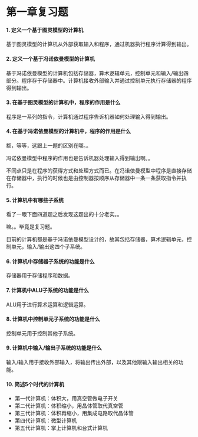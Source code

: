 # 第一章复习题

#### 1. 定义一个基于图灵模型的计算机

基于图灵模型的计算机从外部获取输入和程序，通过机器执行程序计算得到输出。

#### 2. 定义一个基于冯诺依曼模型的计算机

基于冯诺依曼模型的计算机包括存储器，算术逻辑单元，控制单元和输入/输出四部分。程序存于存储器中。计算机接收外部输入并通过控制单元执行存储器的程序得到输出。

#### 3. 在基于图灵模型的计算机中，程序的作用是什么

程序是一系列的指令，计算机通过程序告诉机器如何处理输入得到输出。

#### 4. 在基于冯诺依曼模型的计算机中，程序的作用是什么

额，等等，这跟上一题的区别在哪。。

冯诺依曼模型中程序的作用也是告诉机器处理输入得到输出啊。。

不同点只是在程序的获得方式和处理方式而已。在冯诺依曼模型中程序是直接存储在存储器中，执行的时候也是由控制器按顺序从存储器中一条一条获取指令并执行。

#### 5. 计算机中有哪些子系统

看了一眼下面四道题之后发现这题出的十分老实。。

嘛。。毕竟是复习题。

目前的计算机都是基于冯诺依曼模型设计的，故其包括存储器，算术逻辑单元，控制单元，输入/输出这四个子系统。

#### 6. 计算机中存储器子系统的功能是什么

存储器用于存储程序和数据。

#### 7. 计算机中ALU子系统的功能是什么

ALU用于进行算术运算和逻辑运算。

#### 8. 计算机中控制单元子系统的功能是什么

控制单元用于控制其他子系统。

#### 9. 计算机中输入/输出子系统的功能是什么

输入/输入用于接收外部输入，将输出传出外部，以及其他跟输入输出相关的功能。

#### 10. 简述5个时代的计算机

+ 第一代计算机：体积大，用真空管做电子开关
+ 第二代计算机：体积缩小，用晶体管取代真空管
+ 第三代计算机：体积再缩小，用集成电路取代晶体管
+ 第四代计算机：微型计算机
+ 第五代计算机：掌上计算机和台式计算机